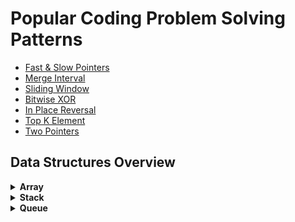 # Popular Coding Problem Solving Patterns

* [Fast & Slow Pointers](fast-slow.py)
* [Merge Interval](merge-interval.py)
* [Sliding Window](sliding-window.py)
* [Bitwise XOR](bitwise-xor.py)
* [In Place Reversal](in-place-reversal.py)
* [Top K Element](top-k-elem.py)
* [Two Pointers](two-pointers.py)

## Data Structures Overview
<details>
    <summary><strong>Array</strong> </summary>
    
## Array

- A list of similar values
- Can be used to store anything
- Stores values of the same data type
- Every item in an array is called an **element**
- 3 attributes:
    - Name
    - Type
    - Size
        - set integer that is fixed upon the creation of an array
        - **CAN'T** be changed once created
- Parallel arrays
    - 2 or more arrays which
        - contain the same # of elements
        - have corresponding values in the same position
- Creating an array
    - populate with elements
    - set a specific size
    - Python - array = [1, 2, 3]
- To get information, we use a **numerical index**
    - An integer which corresponds to an element within the array
- A two-dimensional array is an array with an array at each index
</details>

<details>
    <summary><strong>Stack</strong> </summary>
    
## Stack

- A data structure in which we add elements and remove elements according to the LIFO (last in first out) principle
    - only one way in and one way out for the data
- Common Stack Methods
    - push - adds an object into the top of the stack (Push(Object))
    - pop - remove an element from the top of the stack (Pop())
    - peek - allows you to get the value at the top of the list without removing it
    - contains - searching throughout the stack (Contains(Object)) - w/o having to take elements off the stack
</details>

<details>
    <summary><strong>Queue</strong> </summary>
    
## Queue

- The sequential access data structure which follows the FIFO methodology (First In First Out)
- Add to the back and remove from the front
- Queue methods
    - Enqueue - Adds element to the tail of the queue
    - Dequeue - Removes element from the head of the queue
    - Peek - returns the object that's at the forefront of the queue without removing it
    - Contains - returns whether or not the queue contains an object (boolean)
</details>



